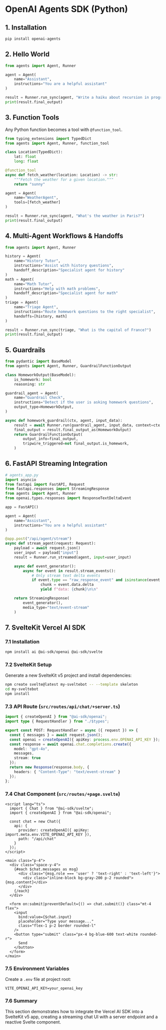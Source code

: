 # OpenAI Agents SDK (Python)

## 1. Installation
```bash
pip install openai-agents
```

## 2. Hello World
```python
from agents import Agent, Runner

agent = Agent(
    name="Assistant",
    instructions="You are a helpful assistant"
)

result = Runner.run_sync(agent, "Write a haiku about recursion in programming.")
print(result.final_output)
```

## 3. Function Tools
Any Python function becomes a tool with `@function_tool`.

```python
from typing_extensions import TypedDict
from agents import Agent, Runner, function_tool

class Location(TypedDict):
    lat: float
    long: float

@function_tool
async def fetch_weather(location: Location) -> str:
    """Fetch the weather for a given location."""
    return "sunny"

agent = Agent(
    name="WeatherAgent",
    tools=[fetch_weather]
)

result = Runner.run_sync(agent, "What's the weather in Paris?")
print(result.final_output)
```

## 4. Multi-Agent Workflows & Handoffs
```python
from agents import Agent, Runner

history = Agent(
    name="History Tutor",
    instructions="Assist with history questions",
    handoff_description="Specialist agent for history"
)
math = Agent(
    name="Math Tutor",
    instructions="Help with math problems",
    handoff_description="Specialist agent for math"
)
triage = Agent(
    name="Triage Agent",
    instructions="Route homework questions to the right specialist",
    handoffs=[history, math]
)

result = Runner.run_sync(triage, "What is the capital of France?")
print(result.final_output)
```

## 5. Guardrails
```python
from pydantic import BaseModel
from agents import Agent, Runner, GuardrailFunctionOutput

class HomeworkOutput(BaseModel):
    is_homework: bool
    reasoning: str

guardrail_agent = Agent(
    name="Guardrail Check",
    instructions="Detect if the user is asking homework questions",
    output_type=HomeworkOutput,
)

async def homework_guardrail(ctx, agent, input_data):
    result = await Runner.run(guardrail_agent, input_data, context=ctx.context)
    final_output = result.final_output_as(HomeworkOutput)
    return GuardrailFunctionOutput(
        output_info=final_output,
        tripwire_triggered=not final_output.is_homework,
    )
```

## 6. FastAPI Streaming Integration

```python
# agents_app.py
import asyncio
from fastapi import FastAPI, Request
from fastapi.responses import StreamingResponse
from agents import Agent, Runner
from openai.types.responses import ResponseTextDeltaEvent

app = FastAPI()

agent = Agent(
    name="Assistant",
    instructions="You are a helpful assistant"
)

@app.post("/api/agent/stream")
async def stream_agent(request: Request):
    payload = await request.json()
    user_input = payload["input"]
    result = Runner.run_streamed(agent, input=user_input)

    async def event_generator():
        async for event in result.stream_events():
            # Only stream text delta events
            if event.type == "raw_response_event" and isinstance(event.data, ResponseTextDeltaEvent):
                chunk = event.data.delta
                yield f"data: {chunk}\n\n"

    return StreamingResponse(
        event_generator(),
        media_type="text/event-stream"
    )
```

## 7. SvelteKit Vercel AI SDK

### 7.1 Installation

```bash
npm install ai @ai-sdk/openai @ai-sdk/svelte
```

### 7.2 SvelteKit Setup

Generate a new SvelteKit v5 project and install dependencies:
```bash
npm create svelte@latest my-sveltebot -- --template skeleton
cd my-sveltebot
npm install
```

### 7.3 API Route (`src/routes/api/chat/+server.ts`)

```ts
import { createOpenAI } from "@ai-sdk/openai";
import type { RequestHandler } from "./$types";

export const POST: RequestHandler = async ({ request }) => {
  const { messages } = await request.json();
  const openai = createOpenAI({ apiKey: process.env.OPENAI_API_KEY });
  const response = await openai.chat.completions.create({
    model: "gpt-4o",
    messages,
    stream: true
  });
  return new Response(response.body, {
    headers: { "Content-Type": "text/event-stream" }
  });
};
```

### 7.4 Chat Component (`src/routes/+page.svelte`)

```svelte
<script lang="ts">
  import { Chat } from "@ai-sdk/svelte";
  import { createOpenAI } from "@ai-sdk/openai";

  const chat = new Chat({
    api: {
      provider: createOpenAI({ apiKey: import.meta.env.VITE_OPENAI_API_KEY }),
      path: "/api/chat"
    }
  });
</script>

<main class="p-4">
  <div class="space-y-4">
    {#each $chat.messages as msg}
      <div class="{msg.role === 'user' ? 'text-right' : 'text-left'}">
        <div class="inline-block bg-gray-200 p-2 rounded">{msg.content}</div>
      </div>
    {/each}
  </div>

  <form on:submit|preventDefault={() => chat.submit()} class="mt-4 flex">
    <input
      bind:value={$chat.input}
      placeholder="Type your message..."
      class="flex-1 p-2 border rounded-l"
    />
    <button type="submit" class="px-4 bg-blue-600 text-white rounded-r">
      Send
    </button>
  </form>
</main>
```

### 7.5 Environment Variables

Create a `.env` file at project root:
```
VITE_OPENAI_API_KEY=your_openai_key
```

### 7.6 Summary

This section demonstrates how to integrate the Vercel AI SDK into a SvelteKit v5 app, creating a streaming chat UI with a server endpoint and a reactive Svelte component.
